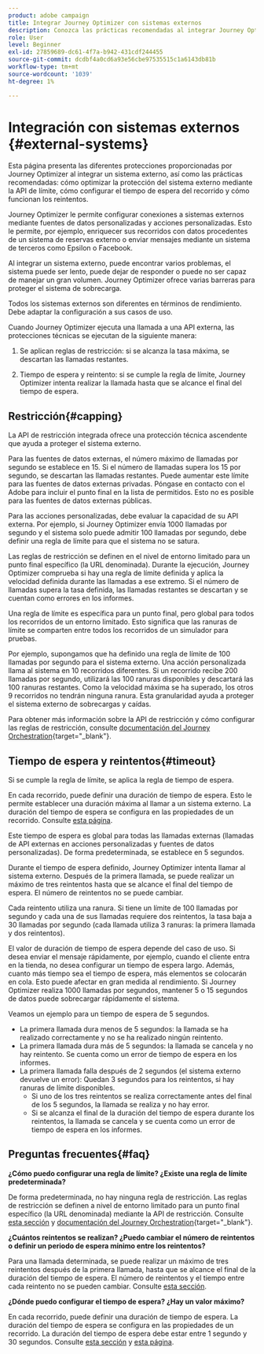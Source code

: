 ```yaml
---
product: adobe campaign
title: Integrar Journey Optimizer con sistemas externos
description: Conozca las prácticas recomendadas al integrar Journey Optimizer con sistemas externos
role: User
level: Beginner
exl-id: 27859689-dc61-4f7a-b942-431cdf244455
source-git-commit: dcdbf4a0cd6a93e56cbe97535515c1a6143db81b
workflow-type: tm+mt
source-wordcount: '1039'
ht-degree: 1%

---
```


# Integración con sistemas externos {#external-systems}

Esta página presenta las diferentes protecciones proporcionadas por Journey Optimizer al integrar un sistema externo, así como las prácticas recomendadas: cómo optimizar la protección del sistema externo mediante la API de límite, cómo configurar el tiempo de espera del recorrido y cómo funcionan los reintentos.

Journey Optimizer le permite configurar conexiones a sistemas externos mediante fuentes de datos personalizadas y acciones personalizadas. Esto le permite, por ejemplo, enriquecer sus recorridos con datos procedentes de un sistema de reservas externo o enviar mensajes mediante un sistema de terceros como Epsilon o Facebook.

Al integrar un sistema externo, puede encontrar varios problemas, el sistema puede ser lento, puede dejar de responder o puede no ser capaz de manejar un gran volumen. Journey Optimizer ofrece varias barreras para proteger el sistema de sobrecarga.

Todos los sistemas externos son diferentes en términos de rendimiento. Debe adaptar la configuración a sus casos de uso.

Cuando Journey Optimizer ejecuta una llamada a una API externa, las protecciones técnicas se ejecutan de la siguiente manera:

1. Se aplican reglas de restricción: si se alcanza la tasa máxima, se descartan las llamadas restantes.

2. Tiempo de espera y reintento: si se cumple la regla de límite, Journey Optimizer intenta realizar la llamada hasta que se alcance el final del tiempo de espera.

## Restricción{#capping}

La API de restricción integrada ofrece una protección técnica ascendente que ayuda a proteger el sistema externo.

Para las fuentes de datos externas, el número máximo de llamadas por segundo se establece en 15. Si el número de llamadas supera los 15 por segundo, se descartan las llamadas restantes. Puede aumentar este límite para las fuentes de datos externas privadas. Póngase en contacto con el Adobe para incluir el punto final en la lista de permitidos. Esto no es posible para las fuentes de datos externas públicas.

Para las acciones personalizadas, debe evaluar la capacidad de su API externa. Por ejemplo, si Journey Optimizer envía 1000 llamadas por segundo y el sistema solo puede admitir 100 llamadas por segundo, debe definir una regla de límite para que el sistema no se satura.

Las reglas de restricción se definen en el nivel de entorno limitado para un punto final específico (la URL denominada). Durante la ejecución, Journey Optimizer comprueba si hay una regla de límite definida y aplica la velocidad definida durante las llamadas a ese extremo. Si el número de llamadas supera la tasa definida, las llamadas restantes se descartan y se cuentan como errores en los informes.

Una regla de límite es específica para un punto final, pero global para todos los recorridos de un entorno limitado. Esto significa que las ranuras de límite se comparten entre todos los recorridos de un simulador para pruebas.

Por ejemplo, supongamos que ha definido una regla de límite de 100 llamadas por segundo para el sistema externo. Una acción personalizada llama al sistema en 10 recorridos diferentes. Si un recorrido recibe 200 llamadas por segundo, utilizará las 100 ranuras disponibles y descartará las 100 ranuras restantes. Como la velocidad máxima se ha superado, los otros 9 recorridos no tendrán ninguna ranura. Esta granularidad ayuda a proteger el sistema externo de sobrecargas y caídas.

Para obtener más información sobre la API de restricción y cómo configurar las reglas de restricción, consulte [documentación del Journey Orchestration](https://experienceleague.adobe.com/docs/journeys/using/working-with-apis/capping.html){target=&quot;_blank&quot;}.

## Tiempo de espera y reintentos{#timeout}

Si se cumple la regla de límite, se aplica la regla de tiempo de espera.

En cada recorrido, puede definir una duración de tiempo de espera. Esto le permite establecer una duración máxima al llamar a un sistema externo. La duración del tiempo de espera se configura en las propiedades de un recorrido. Consulte [esta página](../building-journeys/journey-gs.md#timeout_and_error).

Este tiempo de espera es global para todas las llamadas externas (llamadas de API externas en acciones personalizadas y fuentes de datos personalizadas). De forma predeterminada, se establece en 5 segundos.

Durante el tiempo de espera definido, Journey Optimizer intenta llamar al sistema externo. Después de la primera llamada, se puede realizar un máximo de tres reintentos hasta que se alcance el final del tiempo de espera. El número de reintentos no se puede cambiar.

Cada reintento utiliza una ranura. Si tiene un límite de 100 llamadas por segundo y cada una de sus llamadas requiere dos reintentos, la tasa baja a 30 llamadas por segundo (cada llamada utiliza 3 ranuras: la primera llamada y dos reintentos).

El valor de duración de tiempo de espera depende del caso de uso. Si desea enviar el mensaje rápidamente, por ejemplo, cuando el cliente entra en la tienda, no desea configurar un tiempo de espera largo. Además, cuanto más tiempo sea el tiempo de espera, más elementos se colocarán en cola. Esto puede afectar en gran medida al rendimiento. Si Journey Optimizer realiza 1000 llamadas por segundos, mantener 5 o 15 segundos de datos puede sobrecargar rápidamente el sistema.

Veamos un ejemplo para un tiempo de espera de 5 segundos.

* La primera llamada dura menos de 5 segundos: la llamada se ha realizado correctamente y no se ha realizado ningún reintento.
* La primera llamada dura más de 5 segundos: la llamada se cancela y no hay reintento. Se cuenta como un error de tiempo de espera en los informes.
* La primera llamada falla después de 2 segundos (el sistema externo devuelve un error): Quedan 3 segundos para los reintentos, si hay ranuras de límite disponibles.
   * Si uno de los tres reintentos se realiza correctamente antes del final de los 5 segundos, la llamada se realiza y no hay error.
   * Si se alcanza el final de la duración del tiempo de espera durante los reintentos, la llamada se cancela y se cuenta como un error de tiempo de espera en los informes.

## Preguntas frecuentes{#faq}

**¿Cómo puedo configurar una regla de límite? ¿Existe una regla de límite predeterminada?**

De forma predeterminada, no hay ninguna regla de restricción. Las reglas de restricción se definen a nivel de entorno limitado para un punto final específico (la URL denominada) mediante la API de restricción. Consulte [esta sección](../configuration/external-systems.md#capping) y [documentación del Journey Orchestration](https://experienceleague.adobe.com/docs/journeys/using/working-with-apis/capping.html){target=&quot;_blank&quot;}.

**¿Cuántos reintentos se realizan? ¿Puedo cambiar el número de reintentos o definir un periodo de espera mínimo entre los reintentos?**

Para una llamada determinada, se puede realizar un máximo de tres reintentos después de la primera llamada, hasta que se alcance el final de la duración del tiempo de espera. El número de reintentos y el tiempo entre cada reintento no se pueden cambiar. Consulte [esta sección](../configuration/external-systems.md#timeout).

**¿Dónde puedo configurar el tiempo de espera? ¿Hay un valor máximo?**

En cada recorrido, puede definir una duración de tiempo de espera. La duración del tiempo de espera se configura en las propiedades de un recorrido. La duración del tiempo de espera debe estar entre 1 segundo y 30 segundos. Consulte [esta sección](../configuration/external-systems.md#timeout) y [esta página](../building-journeys/journey-gs.md#timeout_and_error).